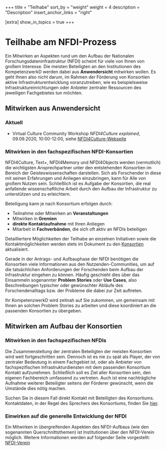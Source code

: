 +++
title = "Teilhabe"
sort_by = "weight"
weight = 4
description = "Description"
insert_anchor_links = "right"

[extra]
show_in_topics = true
+++

# Teilhabe am NFDI-Prozess

Ein Mitwirken an Aspekten rund um den Aufbau der Nationalen Forschungsdateninfrastruktur (NFDI) scheint für viele von Ihnen von großem Interesse. 
Die meisten Beteiligten an den Institutionen des KompetenzwerkD werden dabei aus **Anwendersicht** mitwirken wollen. Es geht Ihnen also nicht darum, im Rahmen der Förderung von Konsortien aktive Infrastrukturentwicklung voranzutreiben, wie es beispielsweise Infrastruktureinrichtungen oder Anbieter zentraler Ressourcen des jeweiligen Fachgebietes tun möchten.

## Mitwirken aus Anwendersicht

### Aktuell

* Virtual Culture Community Workshop *NFDI4Culture explained*, 09.09.2020, 10:00-12:00, siehe [NFDI4Culture-Webseite](https://www.nfdi4culture.de/)

### Mitwirken in den fachspezifischen NFDI-Konsortien
NFDI4Culture, Text+, NFDI4Memory und NFDI4Objects werden (vermutlich) die wichtigsten Ansprechpartner unter den entstehenden Konsortien im Bereich der Geisteswissenschaften darstellen. Sich als Forschender in diese mit seinen Erfahrungen und Anliegen einzubringen, kann für Alle von großem Nutzen sein. Schließlich ist es Aufgabe der Konsortien, die real anfallende wissenschaftliche Arbeit durch den Aufbau der Infrastruktur zu unterstützen und zu erleichtern.

Beteiligung kann je nach Konsortium erfolgen durch:

* Teilnahme oder Mitwirken an **Veranstaltungen**
* Mitwirken in **Gremien**
* **direkte Kontaktaufnahme** mit Ihren Anliegen
* Mitarbeit in **Fachverbänden**, die sich oft aktiv an NFDIs beteiligen

Detailliertere Möglichkeiten der Teilhabe an einzelnen Initiativen sowie die Kontaktmöglichkeiten werden stets im Dokument zu den [Konsortien](@/nfdi/konsortien.md) aktualisiert.

Gerade in der Antrags- und Aufbauphase der NFDI benötigen die Konsortien viele Informationen aus den Nutzenden-Communities, um auf die tatsächlichen Anforderungen der Forschenden beim Aufbau der Infrastruktur eingehen zu können. Häufig geschieht dies über das Einsammeln sogenannter **Problem Stories** oder **Use Cases**, also Beschreibungen typischer oder gewünschter Abläufe des Forschendenalltags bzw. der Probleme die dabei zur Zeit auftreten.

Ihr KompetenzwerkD wird zeitnah auf Sie zukommen, um gemeinsam mit Ihnen an solchen Problem Stories zu arbeiten und diese koordiniert an die passenden Konsortien zu übergeben.

## Mitwirken am Aufbau der Konsortien

### Mitwirken in den fachspezifischen NFDIs
Die Zusammenstellung der zentralen Beteiligten der meisten Konsortien wird weit fortgeschritten sein. Dennoch ist es nie zu spät als Player, der von zentraler Bedeutung in einem Fachgebiet ist, oder als Anbieter von fachspezifischen Infrastrukturdiensten mit dem passenden Konsortium Kontakt aufzunehmen. Schließlich soll es Ziel aller Konsortien sein, den eigenen Fachbereich umfassend zu vertreten. Auch ist eine nachträgliche Aufnahme weiterer Beteiligter seitens der Förderer gewünscht, wenn die Umstände dies nötig machen.

Suchen Sie in diesem Fall direkt Kontakt mit Beteiligten des Konsortiums. Kontaktdaten, in der Regel des Sprechers des Konsortiums, finden Sie [hier](@/nfdi/konsortien.md).

### Einwirken auf die generelle Entwicklung der NFDI
Ein Mitwirken in übergreifenden Aspekten des NFDI-Aufbaus (wie den sogenannten Querschnittsthemen) ist Institutionen über den NFDI-Verein möglich. Weitere Informationen werden auf folgender Seite vorgestellt: [NFDI-Verein](@/nfdi/verein.md)
